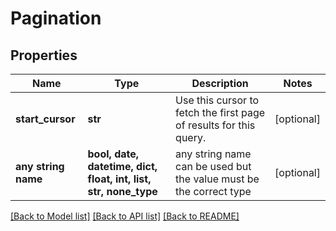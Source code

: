 # Pagination


## Properties
Name | Type | Description | Notes
------------ | ------------- | ------------- | -------------
**start_cursor** | **str** | Use this cursor to fetch the first page of results for this query. | [optional] 
**any string name** | **bool, date, datetime, dict, float, int, list, str, none_type** | any string name can be used but the value must be the correct type | [optional]

[[Back to Model list]](../README.md#documentation-for-models) [[Back to API list]](../README.md#documentation-for-api-endpoints) [[Back to README]](../README.md)


